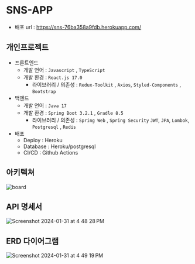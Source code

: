 # SNS-APP

- 배포 url : https://sns-76ba358a9fdb.herokuapp.com/

## 개인프로젝트

- 프론트엔드
    - 개발 언어 : `Javascript` , `TypeScript`
    - 개발 환경 : `React.js 17.0`
        - 라이브러리 / 의존성 : `Redux-Toolkit` , `Axios`, `Styled-Components` , `Bootstrap`
- 백엔드
    - 개발 언어 : `Java 17`
    - 개발 환경 : `Spring Boot 3.2.1`  , `Gradle 8.5`
        - 라이브러리 / 의존성 : `Spring Web` , `Spring Security` `JWT`, `JPA`, `Lombok`, `Postgresql` , `Redis`
- 배포
    - Deploy : Heroku
    - Database : Heroku/postgresql
    - CI/CD : Github Actions
 
## 아키텍쳐 

![board](https://github.com/Jundev21/SNS-APP/assets/55421772/6dec4350-db6d-484b-b656-acec654e4cff)

## API 명세서

![Screenshot 2024-01-31 at 4 48 28 PM](https://github.com/Jundev21/SNS-APP/assets/55421772/5a6b3fe0-dab7-4b1f-8b8e-b4fa4f313ce1)

## ERD 다이어그램

![Screenshot 2024-01-31 at 4 49 19 PM](https://github.com/Jundev21/SNS-APP/assets/55421772/b97c6975-f6d6-4deb-9388-e1e0a593b40e)
